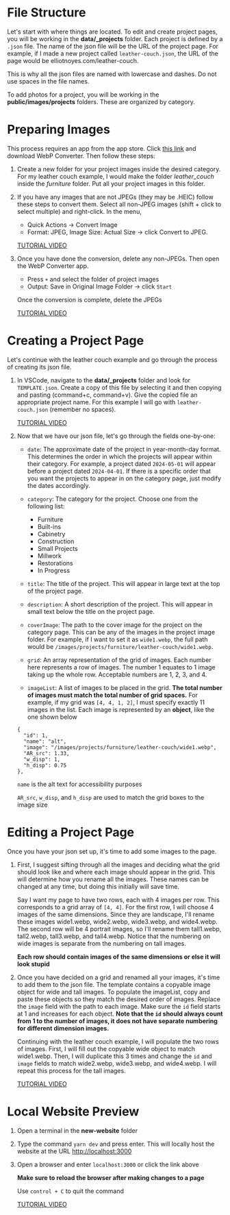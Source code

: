 # File Structure

Let's start with where things are located. To edit and create project pages, you will be working in the **data/_projects** folder. Each project is defined by a `.json` file. The name of the json file will be the URL of the project page. For example, if I made a new project called `leather-couch.json`, the URL of the page would be elliotnoyes.com/leather-couch.

This is why all the json files are named with lowercase and dashes. Do not use spaces in the file names.

To add photos for a project, you will be working in the **public/images/projects** folders. These are organized by category.

# Preparing Images

This process requires an app from the app store. Click [this link](https://apps.apple.com/us/app/webp-converter/id1522368690?mt=12) and download WebP Converter. Then follow these steps:

1. Create a new folder for your project images inside the desired category. For my leather couch example, I would make the folder *leather_couch* inside the *furniture* folder. Put all your project images in this folder.
2. If you have any images that are not JPEGs (they may be .HEIC) follow these steps to convert them. Select all non-JPEG images (shift + click to select multiple) and right-click. In the menu,
    - Quick Actions $\rightarrow$ Convert Image
    - Format: JPEG, Image Size: Actual Size $\rightarrow$ click Convert to JPEG.

    [TUTORIAL VIDEO](https://youtu.be/ZgHYEIy5PMo)

3. Once you have done the conversion, delete any non-JPEGs. Then open the WebP Converter app.
    - Press `+` and select the folder of project images
    - Output: Save in Original Image Folder $\rightarrow$ click `Start`
    
    Once the conversion is complete, delete the JPEGs

    [TUTORIAL VIDEO](https://youtu.be/KRExL6DhiKU)


# Creating a Project Page

Let's continue with the leather couch example and go through the process of creating its json file.

1. In VSCode, navigate to the **data/_projects** folder and look for `TEMPLATE.json`. Create a copy of this file by selecting it and then copying and pasting (command+c, command+v). Give the copied file an appropriate project name. For this example I will go with `leather-couch.json` (remember no spaces).

    [TUTORIAL VIDEO](https://youtu.be/UbuqHa1fnTY)

2. Now that we have our json file, let's go through the fields one-by-one:

    - `date`: The approximate date of the project in year-month-day format. This determines the order in which the projects will appear within their category. For example, a project dated `2024-05-01` will appear before a project dated `2024-04-01`. If there is a specific order that you want the projects to appear in on the category page, just modify the dates accordingly.

    - `category`: The category for the project. Choose one from the following list:
        - Furniture
        - Built-ins
        - Cabinetry
        - Construction
        - Small Projects
        - Millwork
        - Restorations
        - In Progress
    
    - `title`: The title of the project. This will appear in large text at the top of the project page.

    - `description`: A short description of the project. This will appear in small text below the title on the project page.

    - `coverImage`: The path to the cover image for the project on the category page. This can be any of the images in the project image folder. For example, if I want to set it as `wide1.webp`, the full path would be `/images/projects/furniture/leather-couch/wide1.webp`.

    - `grid`: An array representation of the grid of images. Each number here represents a row of images. The number 1 equates to 1 image taking up the whole row. Acceptable numbers are 1, 2, 3, and 4.

    - `imageList`: A list of images to be placed in the grid. **The total number of images must match the total number of grid spaces.** For example, if my grid was `[4, 4, 1, 2]`, I must specify exactly 11 images in the list. Each image is represented by an **object**, like the one shown below

    ```
    {
      "id": 1,
      "name": "alt",
      "image": "/images/projects/furniture/leather-couch/wide1.webp",
      "AR_src": 1.33,
      "w_disp": 1,
      "h_disp": 0.75
    },
    ```
    `name` is the alt text for accessibility purposes
    
    `AR_src`, `w_disp`, and `h_disp` are used to match the grid boxes to the image size

# Editing a Project Page

Once you have your json set up, it's time to add some images to the page.

1. First, I suggest sifting through all the images and deciding what the grid should look like and where each image should appear in the grid. This will determine how you rename all the images. These names can be changed at any time, but doing this initially will save time. 

    Say I want my page to have two rows, each with 4 images per row. This corresponds to a grid array of `[4, 4]`. For the first row, I will choose 4 images of the same dimensions. Since they are landscape, I'll rename these images wide1.webp, wide2.webp, wide3.webp, and wide4.webp. The second row will be 4 portrait images, so I'll rename them tall1.webp, tall2.webp, tall3.webp, and tall4.webp. Notice that the numbering on wide images is separate from the numbering on tall images.

    **Each row should contain images of the same dimensions or else it will look stupid**

2. Once you have decided on a grid and renamed all your images, it's time to add them to the json file. The template contains a copyable image object for wide and tall images. To populate the imageList, copy and paste these objects so they match the desired order of images. Replace the `image` field with the path to each image. Make sure the `id` field starts at 1 and increases for each object. **Note that the `id` should always count from 1 to the number of images, it does not have separate numbering for different dimension images.**

    Continuing with the leather couch example, I will populate the two rows of images. First, I will fill out the copyable wide object to match wide1.webp. Then, I will duplicate this 3 times and change the `id` and `image` fields to match wide2.webp, wide3.webp, and wide4.webp. I will repeat this process for the tall images.

    [TUTORIAL VIDEO](https://youtu.be/_T5j9T6X8EM)


# Local Website Preview

1. Open a terminal in the **new-website** folder

2. Type the command `yarn dev` and press enter. This will locally host the website at the URL [http://localhost:3000](http://localhost:3000)

3. Open a browser and enter `localhost:3000` or click the link above

    **Make sure to reload the browser after making changes to a page**

    Use `control + C` to quit the command

    [TUTORIAL VIDEO](https://youtu.be/T7tdelaNp9A)